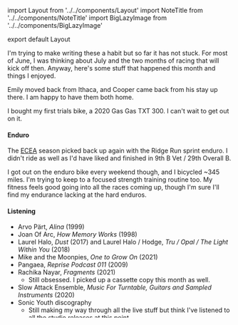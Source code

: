 import Layout from '../../components/Layout'
import NoteTitle from '../../components/NoteTitle'
import BigLazyImage from '../../components/BigLazyImage'

export default Layout

<NoteTitle date="2022-06-30" title="June 2022" />

I'm trying to make writing these a habit but so far it has not stuck. For most of June, I was thinking about July and the two months of racing that will kick off then. Anyway, here's some stuff that happened this month and things I enjoyed.

Emily moved back from Ithaca, and Cooper came back from his stay up there. I am happy to have them both home.

<BigLazyImage src="https://s3.amazonaws.com/honkytonk.in/lately-2022-06/cooper-2022-06.jpg" alt="Cooper in the grass" />

I bought my first trials bike, a 2020 Gas Gas TXT 300. I can't wait to get out on it.

#### Enduro

The [ECEA](https://ecea.org/ecea/) season picked back up again with the Ridge Run sprint enduro. I didn't ride as well as I'd have liked and finished in 9th B Vet / 29th Overall B.

I got out on the enduro bike every weekend though, and I bicycled ~345 miles. I'm trying to keep to a focused strength training routine too. My fitness feels good going into all the races coming up, though I'm sure I'll find my endurance lacking at the hard enduros.

<BigLazyImage src="https://s3.amazonaws.com/honkytonk.in/lately-2022-06/IMG_7247.jpg" alt="Pushing" />
<BigLazyImage src="https://s3.amazonaws.com/honkytonk.in/lately-2022-06/IMG_7250.jpg" alt="Folded" />
<BigLazyImage src="https://s3.amazonaws.com/honkytonk.in/lately-2022-06/IMG_7340.jpg" alt="Scouting" />

#### Listening

- Arvo Pärt, _Alina_ (1999)
- Joan Of Arc, _How Memory Works_ (1998)
- Laurel Halo, _Dust_ (2017) and Laurel Halo / Hodge, _Tru / Opal / The Light Within You_ (2018)
- Mike and the Moonpies, _One to Grow On_ (2021)
- Pangaea, _Reprise Podcast 011_ (2009)
- Rachika Nayar, _Fragments_ (2021)
  - Still obsessed. I picked up a cassette copy this month as well.
- Slow Attack Ensemble, _Music For Turntable, Guitars and Sampled Instruments_ (2020)
- Sonic Youth discography
  - Still making my way through all the live stuff but think I've listened to all the studio releases at this point.
- Zimoun, _Guitar Studies I-III_ (2022)
- various NTS shows
- various West Mineral Ltd. releases

#### Reading

I read nothing this month. Pathetic. :(

#### Watching

- _Barry_ (2018–)
- _The Sopranos_ (1999)
- _Face/Off_ (1997)
- _Jeopardy!_ (1984–)
  - Though not as much lately since we have to watch it live now!
- NBA Finals
- Pro Motocross
